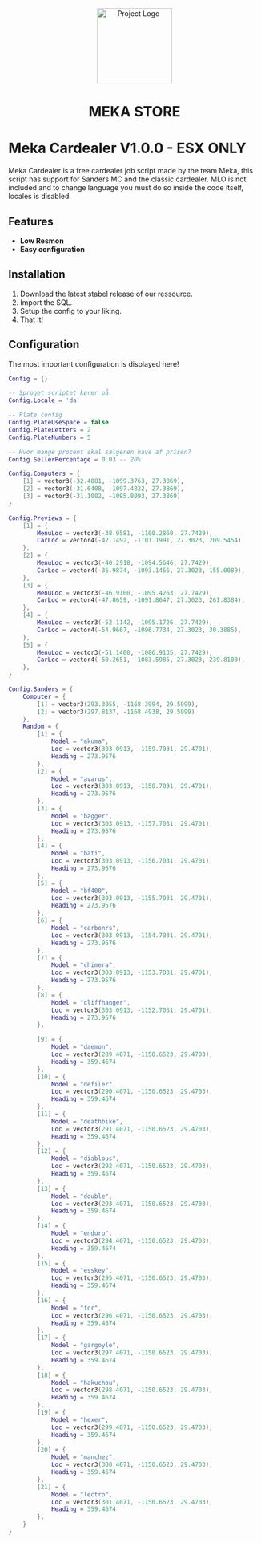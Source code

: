 <div align="center">
   <img src="	https://cdn.discordapp.com/attachments/1294682930593005578/1298712719985217606/logo.png?ex=671a8ff9&is=67193e79&hm=f8fb5c9a7d7b123340e138a9eee10ab0779d260ca4f83335830e6048fe843c3d&" width="150px" alt="Project Logo" />
    <h1>MEKA STORE</h1>
</div>

# Meka Cardealer V1.0.0 - ESX ONLY

Meka Cardealer is a free cardealer job script made by the team Meka, this script has support for Sanders MC and the classic cardealer. MLO is not included and to change language you must do so inside the code itself, locales is disabled.

## Features

- **Low Resmon**
- **Easy configuration**

## Installation

1. Download the latest stabel release of our ressource.
2. Import the SQL.
3. Setup the config to your liking.
4. That it!

## Configuration
The most important configuration is displayed here!

```lua
Config = {}

-- Sproget scriptet kører på.
Config.Locale = 'da'

-- Plate config
Config.PlateUseSpace = false
Config.PlateLetters = 2
Config.PlateNumbers = 5

-- Hvor mange procent skal sælgeren have af prisen?
Config.SellerPercentage = 0.03 -- 20%

Config.Computers = {
    [1] = vector3(-32.4081, -1099.3763, 27.3869),
    [2] = vector3(-31.6408, -1097.4822, 27.3869),
    [3] = vector3(-31.1002, -1095.8093, 27.3869)
}

Config.Previews = {
    [1] = {
        MenuLoc = vector3(-38.9581, -1100.2860, 27.7429),
        CarLoc = vector4(-42.1492, -1101.1991, 27.3023, 209.5454)
    },
    [2] = {
        MenuLoc = vector3(-40.2918, -1094.5646, 27.7429),
        CarLoc = vector4(-36.9874, -1093.1456, 27.3023, 155.0089),
    },
    [3] = {
        MenuLoc = vector3(-46.9100, -1095.4263, 27.7429),
        CarLoc = vector4(-47.8659, -1091.8647, 27.3023, 261.8384),
    },
    [4] = {
        MenuLoc = vector3(-52.1142, -1095.1726, 27.7429),
        CarLoc = vector4(-54.9667, -1096.7734, 27.3023, 30.3885),
    },
    [5] = {
        MenuLoc = vector3(-51.1400, -1086.9135, 27.7429),
        CarLoc = vector4(-50.2651, -1083.5985, 27.3023, 239.8100),
    },
}

Config.Sanders = {
    Computer = {
        [1] = vector3(293.3055, -1168.3994, 29.5999),
        [2] = vector3(297.8137, -1168.4938, 29.5999)
    },
    Random = {
        [1] = {
            Model = "akuma",
            Loc = vector3(303.0913, -1159.7031, 29.4701),
            Heading = 273.9576
        },
        [2] = {
            Model = "avarus",
            Loc = vector3(303.0913, -1158.7031, 29.4701),
            Heading = 273.9576
        },
        [3] = {
            Model = "bagger",
            Loc = vector3(303.0913, -1157.7031, 29.4701),
            Heading = 273.9576
        },
        [4] = {
            Model = "bati",
            Loc = vector3(303.0913, -1156.7031, 29.4701),
            Heading = 273.9576
        },
        [5] = {
            Model = "bf400",
            Loc = vector3(303.0913, -1155.7031, 29.4701),
            Heading = 273.9576
        },
        [6] = {
            Model = "carbonrs",
            Loc = vector3(303.0913, -1154.7031, 29.4701),
            Heading = 273.9576
        },
        [7] = {
            Model = "chimera",
            Loc = vector3(303.0913, -1153.7031, 29.4701),
            Heading = 273.9576
        },
        [8] = {
            Model = "cliffhanger",
            Loc = vector3(303.0913, -1152.7031, 29.4701),
            Heading = 273.9576
        },

        [9] = {
            Model = "daemon",
            Loc = vector3(289.4071, -1150.6523, 29.4703),
            Heading = 359.4674
        },
        [10] = {
            Model = "defiler",
            Loc = vector3(290.4071, -1150.6523, 29.4703),
            Heading = 359.4674
        },
        [11] = {
            Model = "deathbike",
            Loc = vector3(291.4071, -1150.6523, 29.4703),
            Heading = 359.4674
        },
        [12] = {
            Model = "diablous",
            Loc = vector3(292.4071, -1150.6523, 29.4703),
            Heading = 359.4674
        },
        [13] = {
            Model = "double",
            Loc = vector3(293.4071, -1150.6523, 29.4703),
            Heading = 359.4674
        },
        [14] = {
            Model = "enduro",
            Loc = vector3(294.4071, -1150.6523, 29.4703),
            Heading = 359.4674
        },
        [15] = {
            Model = "esskey",
            Loc = vector3(295.4071, -1150.6523, 29.4703),
            Heading = 359.4674
        },
        [16] = {
            Model = "fcr",
            Loc = vector3(296.4071, -1150.6523, 29.4703),
            Heading = 359.4674
        },
        [17] = {
            Model = "gargoyle",
            Loc = vector3(297.4071, -1150.6523, 29.4703),
            Heading = 359.4674
        },
        [18] = {
            Model = "hakuchou",
            Loc = vector3(298.4071, -1150.6523, 29.4703),
            Heading = 359.4674
        },
        [19] = {
            Model = "hexer",
            Loc = vector3(299.4071, -1150.6523, 29.4703),
            Heading = 359.4674
        },
        [20] = {
            Model = "manchez",
            Loc = vector3(300.4071, -1150.6523, 29.4703),
            Heading = 359.4674
        },
        [21] = {
            Model = "lectro",
            Loc = vector3(301.4071, -1150.6523, 29.4703),
            Heading = 359.4674
        },
    }
}
```
